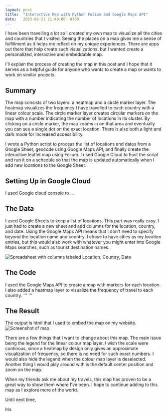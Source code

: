```yaml
---
layout: post
title:  "Interactive Map with Python Folium and Google Maps API"
date:   2023-08-21 21:40:00 -0700
---
```


I have been travelling a lot so I created my own map to visualize all the cities and countries that I visited. Seeing the places on a map gives me a sense of fulfillment as it helps me reflect on my unique experiences. There are apps out there that help create such visualizations, but I wanted create a personalized, interactive and embeddable map.

I'll explain the process of creating the map in this post and I hope that it serves as a helpful guide for anyone who wants to create a map or wants to work on similar projects.

## Summary
The map consists of two layers: a heatmap and a circle marker layer. The heatmap visualizes the frequency I have travelled to each country with a linear colour scale. The circle marker layer creates circular markers on the map with a number indicating the number of locations in its cluster. By clicking on a circle marker, the map zooms in on that area and eventually you can see a single dot on the exact location. There is also both a light and dark mode for increased accessibility. 

I wrote a Python script to process the list of locations and dates from a Google Sheet, geocode using Google Maps API, and finally create the interactive leaflet map using Folium. I used Google Cloud to host the script and run it on a schedule so that the map is updated automatically when I add new locations to the Google Sheet.

## Setting Up in Google Cloud
I used Google cloud console to ...

## The Data
I used Google Sheets to keep a list of locations. This part was really easy. I just had to create a new sheet and add columns for the location, country, and date. Using the Google Maps API means that I don't need to specify beyond the location name and country. I chose to have cities as my location entries, but this would also work with whatever you might enter into Google Maps searches, such as tourist destination names.

<img title="Spreadsheet Columns" alt="Spreadsheet with columns labeled Location, Country, Date" src="/assets/images/locations_sheet_layout.png">

## The Code
I used the Google Maps API to create a map with markers for each location. I also added a heatmap layer to visualize the frequency of travel to each country.
'''
'''

## The Result
The output is html that I used to embed the map on my website.
<img title="Resulting Map" alt="Screenshot of map" src="/assets/images/ccmap_screenshot.png">


There are a few things that I want to change about this map. The main issue being the legend for the linear colour map layer. I wish the scale were continous, since a heatmap by design only gives an approximate visualization of frequency, so there is no need for such exact numbers. I would also hide the legend when the colour map layer is deselected. Another thing I would play around with is the default center position and zoom on the map.

When my friends ask me about my travels, this map has proven to be a great way to show them where I've been. I hope to continue adding to this map as I explore more of the world.

Until next time,

Iris